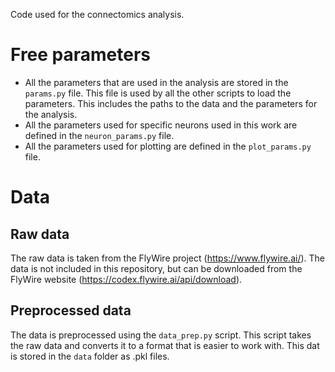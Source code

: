 Code used for the connectomics analysis.

# Free parameters
- All the parameters that are used in the analysis are stored in the `params.py` file. This file is used by all the other scripts to load the parameters. This includes the paths to the data and the parameters for the analysis.
- All the parameters used for specific neurons used in this work are defined in the `neuron_params.py` file.
- All the parameters used for plotting are defined in the `plot_params.py` file.

# Data

## Raw data
The raw data is taken from the FlyWire project (https://www.flywire.ai/). The data is not included in this repository, but can be downloaded from the FlyWire website (https://codex.flywire.ai/api/download).

## Preprocessed data
The data is preprocessed using the `data_prep.py` script. This script takes the raw data and converts it to a format that is easier to work with. This dat is stored in the `data` folder as .pkl files. 
